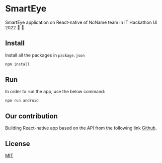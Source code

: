 # SmartEye

SmartEye application on React-native of NoName team in IT Hackathon UI 2022 :clown_face: :clown_face:

## Install 

Install all the packages in ```package.json```

``` bash 
npm install
```

## Run  

In order to run the app, use the below command: 

``` bash  
npm run android 
```

## Our contribution 

Building React-native app based on the API from the following link [Github](https://github.com/huyquoctrinh/SmartEye).

## License 

[MIT](https://choosealicense.com/licenses/mit/)
